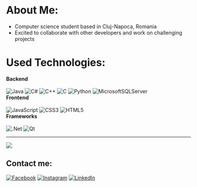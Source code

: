#  About Me:
<ul>
  <li> Computer science student based in Cluj-Napoca, Romania<br>
  <li> Excited to collaborate with other developers and work on challenging projects
</ul>

#  Used Technologies:
<strong> Backend </strong> <br><br>
![Java](https://img.shields.io/badge/java-%23ED8B00.svg?style=for-the-badge&logo=java&logoColor=white) 
![C#](https://img.shields.io/badge/c%23-%23239120.svg?style=for-the-badge&logo=c-sharp&logoColor=white) 
![C++](https://img.shields.io/badge/c++-%2300599C.svg?style=for-the-badge&logo=c%2B%2B&logoColor=white)
![C](https://img.shields.io/badge/c-%2300599C.svg?style=for-the-badge&logo=c&logoColor=white) 
![Python](https://img.shields.io/badge/python-3670A0?style=for-the-badge&logo=python&logoColor=ffdd54)
![MicrosoftSQLServer](https://img.shields.io/badge/Microsoft%20SQL%20Sever-CC2927?style=for-the-badge&logo=microsoft%20sql%20server&logoColor=white) 
<br><strong> Frontend </strong> <br><br>
![JavaScript](https://img.shields.io/badge/javascript-%23323330.svg?style=for-the-badge&logo=javascript&logoColor=%23F7DF1E)
![CSS3](https://img.shields.io/badge/css3-%231572B6.svg?style=for-the-badge&logo=css3&logoColor=white) 
![HTML5](https://img.shields.io/badge/html5-%23E34F26.svg?style=for-the-badge&logo=html5&logoColor=white)
<br><strong> Frameworks </strong> <br><br>
![.Net](https://img.shields.io/badge/.NET-5C2D91?style=for-the-badge&logo=.net&logoColor=white) ![Qt](https://img.shields.io/badge/Qt-%23217346.svg?style=for-the-badge&logo=Qt&logoColor=white)

---
[![](https://visitcount.itsvg.in/api?id=suciuradu09&icon=5&color=1)](https://visitcount.itsvg.in)

  ## Contact me:
[![Facebook](https://img.shields.io/badge/Facebook-%231877F2.svg?logo=Facebook&logoColor=white)](https://www.facebook.com/radu.suciu.33/) 
[![Instagram](https://img.shields.io/badge/Instagram-%23E4405F.svg?logo=Instagram&logoColor=white)](https://www.instagram.com/radu.su/?hl=ro) 
[![LinkedIn](https://img.shields.io/badge/LinkedIn-%230077B5.svg?logo=linkedin&logoColor=white)](https://www.linkedin.com/in/radu-suciu-1516861ba/)

